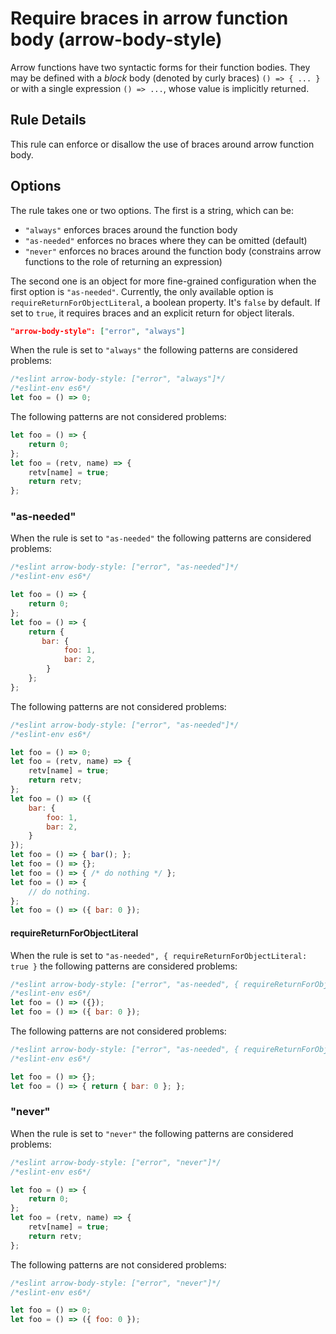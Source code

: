 # Require braces in arrow function body (arrow-body-style)

Arrow functions have two syntactic forms for their function bodies.  They may be defined with a *block* body (denoted by curly braces) `() => { ... }` or with a single expression `() => ...`, whose value is implicitly returned.

## Rule Details

This rule can enforce or disallow the use of braces around arrow function body.

## Options

The rule takes one or two options. The first is a string, which can be:

* `"always"` enforces braces around the function body
* `"as-needed"` enforces no braces where they can be omitted (default)
* `"never"` enforces no braces around the function body (constrains arrow functions to the role of returning an expression)

The second one is an object for more fine-grained configuration when the first option is `"as-needed"`. Currently, the only available option is `requireReturnForObjectLiteral`, a boolean property. It's `false` by default. If set to `true`, it requires braces and an explicit return for object literals.

```json
"arrow-body-style": ["error", "always"]
```

When the rule is set to `"always"` the following patterns are considered problems:

```js
/*eslint arrow-body-style: ["error", "always"]*/
/*eslint-env es6*/
let foo = () => 0;
```

The following patterns are not considered problems:

```js
let foo = () => {
    return 0;
};
let foo = (retv, name) => {
    retv[name] = true;
    return retv;
};
```

### "as-needed"

When the rule is set to `"as-needed"` the following patterns are considered problems:

```js
/*eslint arrow-body-style: ["error", "as-needed"]*/
/*eslint-env es6*/

let foo = () => {
    return 0;
};
let foo = () => {
    return {
       bar: {
            foo: 1,
            bar: 2,
        }
    };
};
```

The following patterns are not considered problems:

```js
/*eslint arrow-body-style: ["error", "as-needed"]*/
/*eslint-env es6*/

let foo = () => 0;
let foo = (retv, name) => {
    retv[name] = true;
    return retv;
};
let foo = () => ({
    bar: {
        foo: 1,
        bar: 2,
    }
});
let foo = () => { bar(); };
let foo = () => {};
let foo = () => { /* do nothing */ };
let foo = () => {
    // do nothing.
};
let foo = () => ({ bar: 0 });
```

#### requireReturnForObjectLiteral

When the rule is set to `"as-needed", { requireReturnForObjectLiteral: true }` the following patterns are considered problems:

```js
/*eslint arrow-body-style: ["error", "as-needed", { requireReturnForObjectLiteral: true }]*/
/*eslint-env es6*/
let foo = () => ({});
let foo = () => ({ bar: 0 });
```

The following patterns are not considered problems:

```js
/*eslint arrow-body-style: ["error", "as-needed", { requireReturnForObjectLiteral: true }]*/
/*eslint-env es6*/

let foo = () => {};
let foo = () => { return { bar: 0 }; };
```

### "never"

When the rule is set to `"never"` the following patterns are considered problems:

```js
/*eslint arrow-body-style: ["error", "never"]*/
/*eslint-env es6*/

let foo = () => {
    return 0;
};
let foo = (retv, name) => {
    retv[name] = true;
    return retv;
};
```

The following patterns are not considered problems:

```js
/*eslint arrow-body-style: ["error", "never"]*/
/*eslint-env es6*/

let foo = () => 0;
let foo = () => ({ foo: 0 });
```
